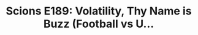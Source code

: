 ---
layout: post
title: "Scions E189: Volatility, Thy Name is Buzz (Football vs U..."
description: "Homecoming weekend featured a possibly-illegal tricycl..."
permalink: https://www.fromtherumbleseat.com/2023/10/30/23938076/scions-e189-volatility-thy-name-is-buzz-football-vs-unc-volleyball-vandy-georgia-tech-athletics
---